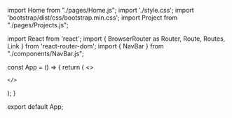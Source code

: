 
import Home from "./pages/Home.js";
import './style.css';
import 'bootstrap/dist/css/bootstrap.min.css';
import Project  from "./pages/Projects.js";

import React from 'react';
import { BrowserRouter as Router, Route, Routes, Link } from 'react-router-dom';
import { NavBar } from "./components/NavBar.js";


const App = () => {
  return (
    <>
      <NavBar/>
      <Router>
        <Home />
    </Router>
    
    </>

    
  );
}

export default App;
